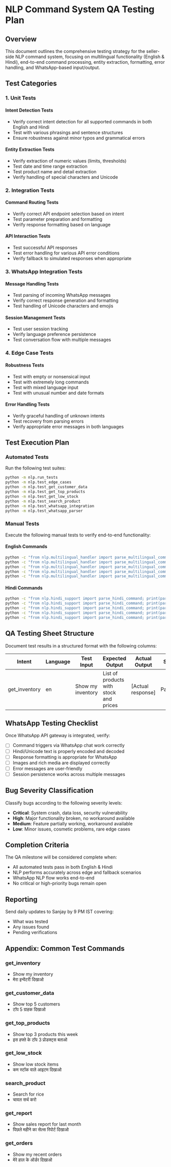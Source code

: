 # NLP Command System QA Testing Plan

## Overview

This document outlines the comprehensive testing strategy for the seller-side NLP command system, focusing on multilingual functionality (English & Hindi), end-to-end command processing, entity extraction, formatting, error handling, and WhatsApp-based input/output.

## Test Categories

### 1. Unit Tests

#### Intent Detection Tests
- Verify correct intent detection for all supported commands in both English and Hindi
- Test with various phrasings and sentence structures
- Ensure robustness against minor typos and grammatical errors

#### Entity Extraction Tests
- Verify extraction of numeric values (limits, thresholds)
- Test date and time range extraction
- Test product name and detail extraction
- Verify handling of special characters and Unicode

### 2. Integration Tests

#### Command Routing Tests
- Verify correct API endpoint selection based on intent
- Test parameter preparation and formatting
- Verify response formatting based on language

#### API Interaction Tests
- Test successful API responses
- Test error handling for various API error conditions
- Verify fallback to simulated responses when appropriate

### 3. WhatsApp Integration Tests

#### Message Handling Tests
- Test parsing of incoming WhatsApp messages
- Verify correct response generation and formatting
- Test handling of Unicode characters and emojis

#### Session Management Tests
- Test user session tracking
- Verify language preference persistence
- Test conversation flow with multiple messages

### 4. Edge Case Tests

#### Robustness Tests
- Test with empty or nonsensical input
- Test with extremely long commands
- Test with mixed language input
- Test with unusual number and date formats

#### Error Handling Tests
- Verify graceful handling of unknown intents
- Test recovery from parsing errors
- Verify appropriate error messages in both languages

## Test Execution Plan

### Automated Tests

Run the following test suites:

```bash
python -m nlp.run_tests
python -m nlp.test_edge_cases
python -m nlp.test_get_customer_data
python -m nlp.test_get_top_products
python -m nlp.test_get_low_stock
python -m nlp.test_search_product
python -m nlp.test_whatsapp_integration
python -m nlp.test_whatsapp_parser
```

### Manual Tests

Execute the following manual tests to verify end-to-end functionality:

#### English Commands

```bash
python -c "from nlp.multilingual_handler import parse_multilingual_command; print(parse_multilingual_command('Show my inventory'))"
python -c "from nlp.multilingual_handler import parse_multilingual_command; print(parse_multilingual_command('Show top 3 customers this week'))"
python -c "from nlp.multilingual_handler import parse_multilingual_command; print(parse_multilingual_command('Show low stock items below 10'))"
python -c "from nlp.multilingual_handler import parse_multilingual_command; print(parse_multilingual_command('Search for rice'))"
python -c "from nlp.multilingual_handler import parse_multilingual_command; print(parse_multilingual_command('Show sales report for last month'))"
```

#### Hindi Commands

```bash
python -c "from nlp.hindi_support import parse_hindi_command; print(parse_hindi_command('मेरा इन्वेंटरी दिखाओ'))"
python -c "from nlp.hindi_support import parse_hindi_command; print(parse_hindi_command('इस हफ्ते के टॉप 3 ग्राहक दिखाओ'))"
python -c "from nlp.hindi_support import parse_hindi_command; print(parse_hindi_command('10 से कम स्टॉक वाले आइटम दिखाओ'))"
python -c "from nlp.hindi_support import parse_hindi_command; print(parse_hindi_command('चावल सर्च करो'))"
python -c "from nlp.hindi_support import parse_hindi_command; print(parse_hindi_command('पिछले महीने का सेल्स रिपोर्ट दिखाओ'))"
```

## QA Testing Sheet Structure

Document test results in a structured format with the following columns:

| Intent | Language | Test Input | Expected Output | Actual Output | Status | Bug ID |
|--------|----------|------------|-----------------|---------------|--------|--------|
| get_inventory | en | Show my inventory | List of products with stock and prices | [Actual response] | Pass/Fail | [If applicable] |

## WhatsApp Testing Checklist

Once WhatsApp API gateway is integrated, verify:

- [ ] Command triggers via WhatsApp chat work correctly
- [ ] Hindi/Unicode text is properly encoded and decoded
- [ ] Response formatting is appropriate for WhatsApp
- [ ] Images and rich media are displayed correctly
- [ ] Error messages are user-friendly
- [ ] Session persistence works across multiple messages

## Bug Severity Classification

Classify bugs according to the following severity levels:

- **Critical**: System crash, data loss, security vulnerability
- **High**: Major functionality broken, no workaround available
- **Medium**: Feature partially working, workaround available
- **Low**: Minor issues, cosmetic problems, rare edge cases

## Completion Criteria

The QA milestone will be considered complete when:

- All automated tests pass in both English & Hindi
- NLP performs accurately across edge and fallback scenarios
- WhatsApp NLP flow works end-to-end
- No critical or high-priority bugs remain open

## Reporting

Send daily updates to Sanjay by 9 PM IST covering:
- What was tested
- Any issues found
- Pending verifications

## Appendix: Common Test Commands

### get_inventory
- Show my inventory
- मेरा इन्वेंटरी दिखाओ

### get_customer_data
- Show top 5 customers
- टॉप 5 ग्राहक दिखाओ

### get_top_products
- Show top 3 products this week
- इस हफ्ते के टॉप 3 प्रोडक्ट्स बताओ

### get_low_stock
- Show low stock items
- कम स्टॉक वाले आइटम दिखाओ

### search_product
- Search for rice
- चावल सर्च करो

### get_report
- Show sales report for last month
- पिछले महीने का सेल्स रिपोर्ट दिखाओ

### get_orders
- Show my recent orders
- मेरे हाल के ऑर्डर दिखाओ